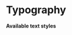 # Typography

**Available text styles**

<demo-block component="button" has-theme-switcher="false" partial="typography"></demo-block>

